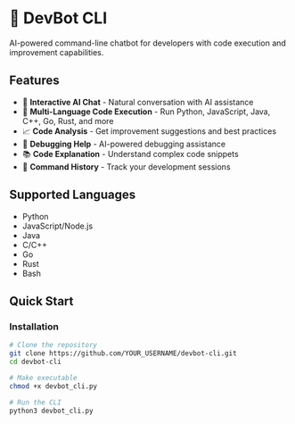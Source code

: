 # 🤖 DevBot CLI

AI-powered command-line chatbot for developers with code execution and improvement capabilities.

## Features

- 💬 **Interactive AI Chat** - Natural conversation with AI assistance
- 🏃 **Multi-Language Code Execution** - Run Python, JavaScript, Java, C++, Go, Rust, and more
- 📈 **Code Analysis** - Get improvement suggestions and best practices
- 🐛 **Debugging Help** - AI-powered debugging assistance
- 📚 **Code Explanation** - Understand complex code snippets
- 📖 **Command History** - Track your development sessions

## Supported Languages

- Python
- JavaScript/Node.js
- Java
- C/C++
- Go
- Rust
- Bash

## Quick Start

### Installation
```bash
# Clone the repository
git clone https://github.com/YOUR_USERNAME/devbot-cli.git
cd devbot-cli

# Make executable
chmod +x devbot_cli.py

# Run the CLI
python3 devbot_cli.py

